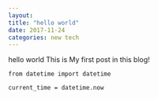 ```yaml
---
layout: 
title: "hello world"
date: 2017-11-24
categories: new tech
---
```


 hello world
 This is My first post in this blog!

```
from datetime import datetime

current_time = datetime.now
```
